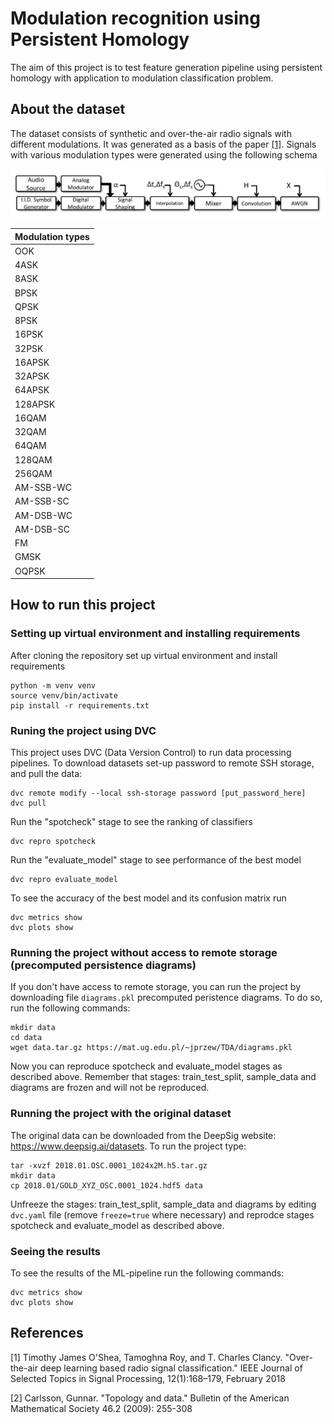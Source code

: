 # Modulation recognition using Persistent Homology

The aim of this project is to test feature generation pipeline using persistent homology 
with application to modulation classification problem.

## About the dataset

The dataset consists of synthetic and over-the-air radio signals with different modulations. 
It was generated as a basis of the paper [[1]](#1). 
Signals with various modulation types were generated using the following schema

<img src="signal_generation.png" alt="Signal generation schema" title="Signal generation schema">


| Modulation types   |
|--------------------|
| OOK                |
| 4ASK               |
| 8ASK               |
| BPSK               |
| QPSK               |
| 8PSK               |
| 16PSK              |
| 32PSK              |
| 16APSK             |
| 32APSK             |
| 64APSK             |
| 128APSK            |
| 16QAM              |
| 32QAM              |
| 64QAM              |
| 128QAM             |
| 256QAM             |
| AM-SSB-WC          |
| AM-SSB-SC          |
| AM-DSB-WC          |
| AM-DSB-SC          |
| FM                 |
| GMSK               |
| OQPSK              |


## How to run this project

### Setting up virtual environment and installing requirements

After cloning the repository set up virtual environment and install requirements

```
python -m venv venv 
source venv/bin/activate
pip install -r requirements.txt
```

### Runing the project using DVC

This project uses DVC (Data Version Control) to run data processing pipelines. 
To download datasets set-up password to remote SSH storage, and pull the data:
```
dvc remote modify --local ssh-storage password [put_password_here]
dvc pull
```

Run the "spotcheck" stage to see the ranking of classifiers
```
dvc repro spotcheck
```

Run the "evaluate_model" stage to see performance of the best model
```
dvc repro evaluate_model
```

To see the accuracy of the best model and its confusion matrix run
```
dvc metrics show
dvc plots show
```

### Running the project without access to remote storage (precomputed persistence diagrams)

If you don't have access to remote storage, you can run the project by downloading file `diagrams.pkl`
precomputed peristence diagrams. To do so, run the following commands:

```
mkdir data
cd data
wget data.tar.gz https://mat.ug.edu.pl/~jprzew/TDA/diagrams.pkl
```

Now you can reproduce spotcheck and evaluate_model stages as described above. Remember that stages: train_test_split,
sample_data and diagrams are frozen and will not be reproduced.

### Running the project with the original dataset

The original data can be downloaded from the DeepSig website: https://www.deepsig.ai/datasets. To run the project type:

```
tar -xvzf 2018.01.OSC.0001_1024x2M.h5.tar.gz
mkdir data
cp 2018.01/GOLD_XYZ_OSC.0001_1024.hdf5 data
```

Unfreeze the stages: train_test_split, sample_data and diagrams by editing `dvc.yaml` file 
(remove `freeze=true` where necessary) and reprodce stages spotcheck and evaluate_model as described above.


### Seeing the results

To see the results of the ML-pipeline run the following commands:
```
dvc metrics show
dvc plots show
```

## References

<a id="1">[1]</a>
Timothy James O'Shea, Tamoghna Roy, and T. Charles Clancy.
"Over-the-air deep learning based radio signal classification."
IEEE Journal of Selected Topics in Signal Processing, 12(1):168–179, February 2018

<a id="2">[2]</a>
Carlsson, Gunnar. "Topology and data." Bulletin of the American Mathematical Society 46.2 (2009): 255-308

